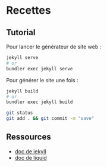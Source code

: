 # Recettes

## Tutorial

Pour lancer le générateur de site web :

```sh
jekyll serve
# or
bundler exec jekyll serve
```

Pour générer le site une fois :

```sh
jekyll build
# or
bundler exec jekyll build
```

```sh
git status
git add . && git commit -m "save"
```

## Ressources

* [doc de jekyll](https://jekyllrb.com/docs/)
* [doc de liquid](https://shopify.github.io/liquid/)

